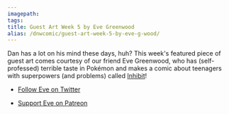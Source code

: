 ```yaml
---
imagepath:
tags:
title: Guest Art Week 5 by Eve Greenwood
alias: /dnwcomic/guest-art-week-5-by-eve-g-wood/
---
```


Dan has a lot on his mind these days, huh? This week's featured piece of guest art comes courtesy of our friend Eve Greenwood, who has (self-professed) terrible taste in Pokémon and makes a comic about teenagers with superpowers (and problems) called [Inhibit](http://inhibitcomic.com)!

-  [Follow Eve on Twitter](http://twitter.com/evegwood)

-  [Support Eve on Patreon](http://patreon.com/evegwood)
